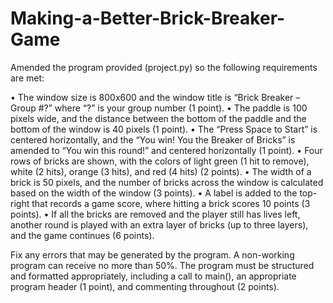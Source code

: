 # Making-a-Better-Brick-Breaker-Game

Amended the program provided (project.py) so the following requirements are met:

• The window size is 800x600 and the window title is “Brick Breaker – Group #?” where “?”
is your group number (1 point).
• The paddle is 100 pixels wide, and the distance between the bottom of the paddle and
the bottom of the window is 40 pixels (1 point).
• The “Press Space to Start” is centered horizontally, and the “You win! You the Breaker of
Bricks” is amended to “You win this round!” and centered horizontally (1 point).
• Four rows of bricks are shown, with the colors of light green (1 hit to remove), white (2
hits), orange (3 hits), and red (4 hits) (2 points).
• The width of a brick is 50 pixels, and the number of bricks across the window is calculated
based on the width of the window (3 points).
• A label is added to the top-right that records a game score, where hitting a brick scores
10 points (3 points).
• If all the bricks are removed and the player still has lives left, another round is played with
an extra layer of bricks (up to three layers), and the game continues (6 points).

Fix any errors that may be generated by the program. A non-working program can receive no
more than 50%. The program must be structured and formatted appropriately, including a call to
main(), an appropriate program header (1 point), and commenting throughout (2 points).
